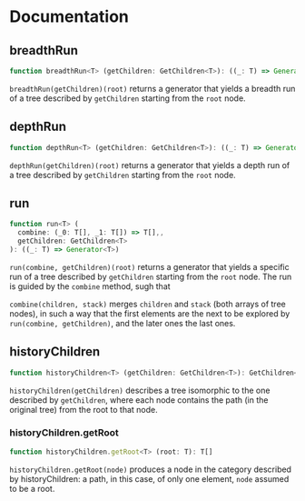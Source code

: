 # Documentation

## breadthRun

```typescript
function breadthRun<T> (getChildren: GetChildren<T>): ((_: T) => Generator<T>)
```

`breadthRun(getChildren)(root)` returns a generator that yields a breadth run of a tree described by `getChildren` starting from the `root` node.

## depthRun

```typescript
function depthRun<T> (getChildren: GetChildren<T>): ((_: T) => Generator<T>)
```

`depthRun(getChildren)(root)` returns a generator that yields a depth run of a tree described by `getChildren` starting from the `root` node.

## run

```typescript
function run<T> (
  combine: (_0: T[], _1: T[]) => T[],,
  getChildren: GetChildren<T>
): ((_: T) => Generator<T>)
```

`run(combine, getChildren)(root)` returns a generator that yields a specific run of a tree described by `getChildren` starting from the `root` node. The run is guided by the `combine` method, sugh that

`combine(children, stack)` merges `children` and `stack` (both arrays of tree nodes), in such a way that the first elements are the next to be explored by `run(combine, getChildren)`, and the later ones the last ones.

## historyChildren

```typescript
function historyChildren<T> (getChildren: GetChildren<T>): GetChildren<T[]>
```

`historyChildren(getChildren)` describes a tree isomorphic to the one described by `getChildren`, where each node contains the path (in the original tree) from the root to that node.

### historyChildren.getRoot

```typescript
function historyChildren.getRoot<T> (root: T): T[]
```

`historyChildren.getRoot(node)` produces a node in the category described by historyChildren: a path, in this case, of only one element, `node` assumed to be a root.
